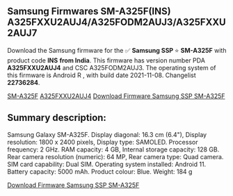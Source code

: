 <h2>Samsung Firmwares SM-A325F(INS) A325FXXU2AUJ4/A325FODM2AUJ3/A325FXXU2AUJ7</h2>
Download the Samsung firmware for the ✅ <strong>Samsung SSP </strong> ⭐ <strong>SM-A325F</strong> with product code <strong>INS</strong> <strong> from India</strong>. This firmware has version number PDA <strong>A325FXXU2AUJ4</strong> and CSC A325FODM2AUJ3. The operating system of this firmware is Android R , with build date 2021-11-08. Changelist <strong>22736284</strong>.


[SM-A325F](https://samfirm.shop/samsung/model/SM-A325F)
[A325FXXU2AUJ4](https://samfirm.shop/samsung/pda/A325FXXU2AUJ4)
[Download Firmware Samsung SSP SM-A325F](https://samfirm.shop/samsung/firmware/472759)
<h2>Summary description:</h2>
<p>Samsung Galaxy SM-A325F. Display diagonal: 16.3 cm (6.4"), Display resolution: 1800 x 2400 pixels, Display type: SAMOLED. Processor frequency: 2 GHz. RAM capacity: 4 GB, Internal storage capacity: 128 GB. Rear camera resolution (numeric): 64 MP, Rear camera type: Quad camera. SIM card capability: Dual SIM. Operating system installed: Android 11. Battery capacity: 5000 mAh. Product colour: Blue. Weight: 184 g</p>


[Download Firmware Samsung SSP SM-A325F](https://samfirm.shop/samsung/firmware/472759)
